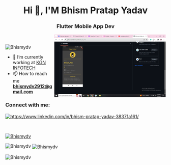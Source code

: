 <h1 align="center">Hi 👋, I'M Bhism Pratap Yadav</h1>
<h3 align="center">Flutter Mobile App Dev</h3>
<img align="right" alt="coding" width="350" src="https://github.com/Bhismydv/Hello-World/blob/master/promo.png?raw=true"><br/>

<p align="left"> <img src="https://komarev.com/ghpvc/?username=Bhismydv&label=Profile%20views&color=0e75b6&style=flat" alt="Bhismydv" /> </p>

- 🔭 I’m currently working at [KGN INFOTECH](https://www.kgninfotech.com/)
- 📫 How to reach me **bhismydv2912@gmail.com**

<h3 align="left">Connect with me:</h3>
<p align="left">
<a href="https://www.linkedin.com/in/bhism-pratap-yadav-38371a161/" target="blank"><img align="center" src="https://raw.githubusercontent.com/rahuldkjain/github-profile-readme-generator/master/src/images/icons/Social/linked-in-alt.svg" alt="https://www.linkedin.com/in/bhism-pratap-yadav-38371a161/" height="30" width="40" /></a>
</p><br/>

<p align="left"> <a href="https://github.com/ryo-ma/github-profile-trophy"><img src="https://github-profile-trophy.vercel.app/?username=Bhismydv" alt="Bhismydv" /></a>

<p><img align="left" src="https://github-readme-stats.vercel.app/api/top-langs?username=Bhismydv&show_icons=true&locale=en&layout=compact" alt="Bhismydv" /></p>

<p>&nbsp;<img align="center" src="https://github-readme-stats.vercel.app/api?username=Bhismydv&show_icons=true&locale=en" alt="Bhismydv" /></p>

<p><img align="center" src="https://github-readme-streak-stats.herokuapp.com/?user=Bhismydv&" alt="Bhismydv" /></p>
